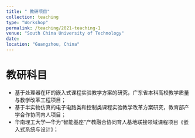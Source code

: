 ```yaml
---
title: " 教研项目"
collection: teaching
type: "Workshop"
permalink: /teaching/2021-teaching-1
venue: "South China University of Technology"
date: 
location: "Guangzhou, China"
---
```


教研科目
======

- 基于处理器在环的嵌入式课程实验教学方案的研究，广东省本科高校教学质量与教学改革工程项目；
- 基于半实物仿真的电子电路类和控制类课程实验教学改革方案研究，教育部产学合作协同育人项目；
- 华南理工大学—华为“智能基座”产教融合协同育人基地联接领域课程项目《嵌入式系统与设计》；
